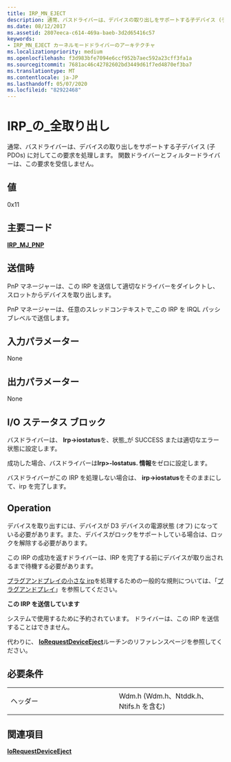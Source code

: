```yaml
---
title: IRP_MN_EJECT
description: 通常、バスドライバーは、デバイスの取り出しをサポートする子デバイス (子 PDOs) に対してこの要求を処理します。 関数ドライバーとフィルタードライバーは、この要求を受信しません。
ms.date: 08/12/2017
ms.assetid: 2807eeca-c614-469a-baeb-3d2d65416c57
keywords:
- IRP_MN_EJECT カーネルモードドライバーのアーキテクチャ
ms.localizationpriority: medium
ms.openlocfilehash: f3d983bfe7094e6ccf952b7aec592a23cff3fa1a
ms.sourcegitcommit: 7681ac46c42782602bd3449d61f7ed4870ef3ba7
ms.translationtype: MT
ms.contentlocale: ja-JP
ms.lasthandoff: 05/07/2020
ms.locfileid: "82922468"
---
```

# <a name="irp_mn_eject"></a>IRP\_の\_全取り出し


通常、バスドライバーは、デバイスの取り出しをサポートする子デバイス (子 PDOs) に対してこの要求を処理します。 関数ドライバーとフィルタードライバーは、この要求を受信しません。

## <a name="value"></a>値

0x11

<a name="major-code"></a>主要コード
----------

[**IRP\_MJ\_PNP**](irp-mj-pnp.md)

<a name="when-sent"></a>送信時
---------

PnP マネージャーは、この IRP を送信して適切なドライバーをダイレクトし、スロットからデバイスを取り出します。

PnP マネージャーは、任意のスレッドコンテキストで\_この IRP を IRQL パッシブレベルで送信します。

## <a name="input-parameters"></a>入力パラメーター


None

## <a name="output-parameters"></a>出力パラメーター


None

## <a name="io-status-block"></a>I/O ステータス ブロック


バスドライバーは、 **Irp-&gt;iostatus**を、状態\_が SUCCESS または適切なエラー状態に設定します。

成功した場合、バスドライバーは**Irp&gt;-Iostatus. 情報**をゼロに設定します。

バスドライバーがこの IRP を処理しない場合は、 **irp-&gt;iostatus**をそのままにして、irp を完了します。

<a name="operation"></a>Operation
---------

デバイスを取り出すには、デバイスが D3 デバイスの電源状態 (オフ) になっている必要があります。また、デバイスがロックをサポートしている場合は、ロックを解除する必要があります。

この IRP の成功を返すドライバーは、IRP を完了する前にデバイスが取り出されるまで待機する必要があります。

[プラグアンドプレイの小さな irp](plug-and-play-minor-irps.md)を処理するための一般的な規則については、「[プラグアンドプレイ](https://docs.microsoft.com/windows-hardware/drivers/kernel/implementing-plug-and-play)」を参照してください。

**この IRP を送信しています**

システムで使用するために予約されています。 ドライバーは、この IRP を送信することはできません。

代わりに、 [**IoRequestDeviceEject**](https://docs.microsoft.com/windows-hardware/drivers/ddi/wdm/nf-wdm-iorequestdeviceeject)ルーチンのリファレンスページを参照してください。

<a name="requirements"></a>必要条件
------------

<table>
<colgroup>
<col width="50%" />
<col width="50%" />
</colgroup>
<tbody>
<tr class="odd">
<td><p>ヘッダー</p></td>
<td>Wdm.h (Wdm.h、Ntddk.h、Ntifs.h を含む)</td>
</tr>
</tbody>
</table>

## <a name="see-also"></a>関連項目


[**IoRequestDeviceEject**](https://docs.microsoft.com/windows-hardware/drivers/ddi/wdm/nf-wdm-iorequestdeviceeject)

 

 




